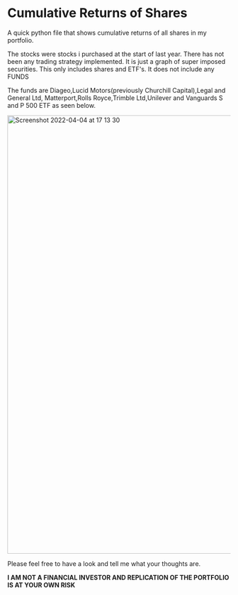 # Cumulative Returns of Shares
A quick python file that shows cumulative returns of all shares in my portfolio.

The stocks were stocks i purchased at the start of last year. There has not been any trading strategy implemented. It is just a graph of super imposed securities. This only includes shares and ETF's. It does not include any FUNDS

The funds are Diageo,Lucid Motors(previously Churchill Capital),Legal and General Ltd, Matterport,Rolls Royce,Trimble Ltd,Unilever and Vanguards S and P 500 ETF as seen below.


<img width="989" alt="Screenshot 2022-04-04 at 17 13 30" src="https://user-images.githubusercontent.com/60432088/161646222-493656c9-bbea-4519-bf2a-7d2e96dbdbd0.png">


Please feel free to have a look and tell me what your thoughts are.

**I AM NOT A FINANCIAL INVESTOR AND REPLICATION OF THE PORTFOLIO IS AT YOUR OWN RISK**
